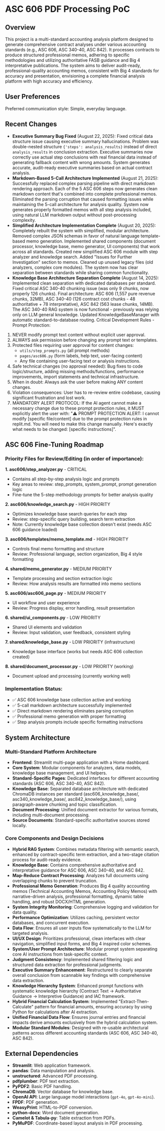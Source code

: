 # ASC 606 PDF Processing PoC

## Overview
This project is a multi-standard accounting analysis platform designed to generate comprehensive contract analyses under various accounting standards (e.g., ASC 606, ASC 340-40, ASC 842). It processes contracts to produce structured professional memos, adhering to specific methodologies and utilizing authoritative FASB guidance and Big 4 interpretative publications. The system aims to deliver audit-ready, professional-quality accounting memos, consistent with Big 4 standards for accuracy and presentation, envisioning a complete financial analysis platform with high accuracy and efficiency.

## User Preferences
Preferred communication style: Simple, everyday language.

## Recent Changes
- **Executive Summary Bug Fixed** (August 22, 2025): Fixed critical data structure issue causing executive summary hallucinations. Problem was double-nested structure `{'steps': analysis_results}` instead of direct `analysis_results` in conclusion extraction. Executive summaries now correctly use actual step conclusions with real financial data instead of generating fallback content with wrong amounts. System generates accurate, audit-ready executive summaries based on actual contract analysis.
- **Markdown-Based 5-Call Architecture Implemented** (August 21, 2025): Successfully replaced complex parsing pipeline with direct markdown rendering approach. Each of the 5 ASC 606 steps now generates clean markdown content that's combined into complete professional memos. Eliminated the parsing corruption that caused formatting issues while maintaining the 5-call architecture for analysis quality. System now generates properly formatted memos with all step analysis included, using natural LLM markdown output without post-processing complexity.
- **Simplified Architecture Implementation Complete** (August 20, 2025): Completely rebuilt the system with simplified, modular architecture. Removed complex JSON schemas in favor of natural language template-based memo generation. Implemented shared components (document processor, knowledge base, memo generator, UI components) that work across all standards. Created new simplified ASC 606 module with step analyzer and knowledge search. Added "Issues for Further Investigation" section to memos. Cleaned up unused legacy files (old analyzers, complex core modules). The system now has clear separation between standards while sharing common functionality.
- **Knowledge Base Architecture Separation Complete** (August 14, 2025): Implemented clean separation with dedicated databases per standard. Fixed critical ASC 340-40 chunking issue (was only 9 chunks, now properly 126 chunks). Final architecture: ASC 606 (1,557 pure revenue chunks, 32MB), ASC 340-40 (126 contract cost chunks - 48 authoritative + 78 interpretative), ASC 842 (563 lease chunks, 14MB). The ASC 340-40 RAG system is now functional - previously was relying only on LLM general knowledge. Updated KnowledgeBaseManager with automatic standard-to-database routing.
Critical Development Rules - Prompt Protection:
1. NEVER modify prompt text content without explicit user approval.
2. ALWAYS ask permission before changing any prompt text or templates.
3. Protected files requiring user approval for content changes:
   - `utils/step_prompts.py` (all prompt methods)
   - `pages/asc606.py` (form labels, help text, user-facing content)
   - Any file containing user-facing text or analysis instructions.
4. Safe technical changes (no approval needed): Bug fixes to code logic/structure, adding missing methods/functions, performance improvements, import statements and technical infrastructure.
5. When in doubt: Always ask the user before making ANY content changes.
6. Violation consequences: User has to re-review entire codebase, causing significant frustration and lost work.
7. MANDATORY ALERT PROTOCOL: If the AI agent cannot make a necessary change due to these prompt protection rules, it MUST explicitly alert the user with: "⚠️ PROMPT PROTECTION ALERT: I cannot modify [specific file/content] due to the prompt protection rules in replit.md. You will need to make this change manually. Here's exactly what needs to be changed: [specific instructions]".

## ASC 606 Fine-Tuning Roadmap

### Priority Files for Review/Editing (in order of importance):

**1. asc606/step_analyzer.py** - CRITICAL
- Contains all step-by-step analysis logic and prompts
- Key areas to review: step_prompts, system_prompt, prompt generation logic
- Fine-tune the 5-step methodology prompts for better analysis quality

**2. asc606/knowledge_search.py** - HIGH PRIORITY  
- Optimizes knowledge base search queries for each step
- Review: step-specific query building, search term extraction
- Note: Currently knowledge base collection doesn't exist (needs ASC 606 guidance loaded)

**3. asc606/templates/memo_template.md** - HIGH PRIORITY
- Controls final memo formatting and structure
- Review: Professional language, section organization, Big 4 style formatting

**4. shared/memo_generator.py** - MEDIUM PRIORITY
- Template processing and section extraction logic
- Review: How analysis results are formatted into memo sections

**5. asc606/asc606_page.py** - MEDIUM PRIORITY
- UI workflow and user experience
- Review: Progress display, error handling, result presentation

**6. shared/ui_components.py** - LOW PRIORITY
- Shared UI elements and validation
- Review: Input validation, user feedback, consistent styling

**7. shared/knowledge_base.py** - LOW PRIORITY (infrastructure)
- Knowledge base interface (works but needs ASC 606 collection created)

**8. shared/document_processor.py** - LOW PRIORITY (working)
- Document upload and processing (currently working well)

### Implementation Status:
- ✅ ASC 606 knowledge base collection active and working
- ✅ 5-call markdown architecture successfully implemented
- ✅ Direct markdown rendering eliminates parsing corruption
- ✅ Professional memo generation with proper formatting
- ✅ Step analysis prompts include specific formatting instructions

## System Architecture

### Multi-Standard Platform Architecture
- **Frontend**: Streamlit multi-page application with a Home dashboard.
- **Core System**: Modular components for analyzers, data models, knowledge base management, and UI helpers.
- **Standard-Specific Pages**: Dedicated interfaces for different accounting standards (ASC 606, ASC 340-40, ASC 842).
- **Knowledge Base**: Separated database architecture with dedicated ChromaDB instances per standard (asc606_knowledge_base/, asc340_knowledge_base/, asc842_knowledge_base/), using paragraph-aware chunking and topic classification.
- **Document Processing**: Unified document extractor for various formats, including multi-document processing.
- **Source Documents**: Standard-specific authoritative sources stored locally.

### Core Components and Design Decisions
- **Hybrid RAG System**: Combines metadata filtering with semantic search, enhanced by contract-specific term extraction, and a two-stage citation process for audit-ready evidence.
- **Knowledge Base**: Contains comprehensive authoritative and interpretative guidance for ASC 606, ASC 340-40, and ASC 842.
- **Map-Reduce Contract Processing**: Analyzes full documents using overlapping chunks to prevent truncation.
- **Professional Memo Generation**: Produces Big 4 quality accounting memos (Technical Accounting Memos, Accounting Policy Memos) with narrative-driven analysis, professional formatting, dynamic table handling, and robust DOCX/HTML generation.
- **System Integrity Monitoring**: Comprehensive logging and validation for data quality.
- **Performance Optimization**: Utilizes caching, persistent vector databases, and concurrent execution.
- **Data Flow**: Ensures all user inputs flow systematically to the LLM for targeted analysis.
- **UI/UX Design**: Prioritizes professional, clean interfaces with clear navigation, simplified input forms, and Big 4 inspired color schemes.
- **System/User Prompt Architecture**: Modular prompt system separating core AI instructions from task-specific context.
- **Judgment Consistency**: Implemented shared filtering logic and structured data extraction for professional judgments.
- **Executive Summary Enhancement**: Restructured to clearly separate overall conclusion from scannable key findings with comprehensive data extraction.
- **Knowledge Hierarchy System**: Enhanced prompt functions with systematic knowledge hierarchy (Contract Text → Authoritative Guidance → Interpretive Guidance) and IAC framework.
- **Hybrid Financial Calculation System**: Implemented "Extract-Then-Calculate" pattern for financial amounts, ensuring accuracy by using Python for calculations after AI extraction.
- **Unified Financial Data Flow**: Ensures journal entries and financial impacts derive amounts exclusively from the hybrid calculation system.
- **Modular Standard Modules**: Designed with re-usable architectural patterns across different accounting standards (ASC 606, ASC 340-40, ASC 842).

## External Dependencies

- **Streamlit**: Web application framework.
- **pandas**: Data manipulation and analysis.
- **unstructured**: Advanced PDF processing.
- **pdfplumber**: PDF text extraction.
- **PyPDF2**: Basic PDF handling.
- **ChromaDB**: Vector database for knowledge base.
- **OpenAI API**: Large language model interactions (`gpt-4o`, `gpt-4o-mini`).
- **FPDF**: PDF generation.
- **WeasyPrint**: HTML-to-PDF conversion.
- **python-docx**: Word document generation.
- **Camelot & Tabula-py**: Table extraction from PDFs.
- **PyMuPDF**: Coordinate-based layout analysis in PDF processing.